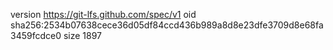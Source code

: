 version https://git-lfs.github.com/spec/v1
oid sha256:2534b07638cece36d05df84ccd436b989a8d8e23dfe3709d8e68fa3459fcdce0
size 1897
